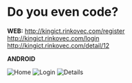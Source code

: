 # Do you even code?

**WEB:** http://kingict.rinkovec.com/register  
http://kingict.rinkovec.com/login  
http://kingict.rinkovec.com/detail/12  

**ANDROID**

![Home](https://imgur.com/p2ThtvW)
![Login](https://www.dropbox.com/s/i19si1yj27ais83/device-2018-02-02-161708.png)
![Details](https://www.dropbox.com/s/hxdxoditmcnpk6d/device-2018-02-02-161831.png)
